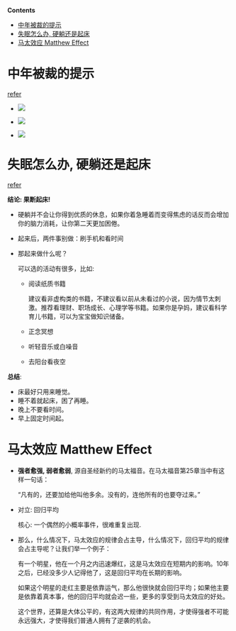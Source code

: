<!-- START doctoc generated TOC please keep comment here to allow auto update -->
<!-- DON'T EDIT THIS SECTION, INSTEAD RE-RUN doctoc TO UPDATE -->
**Contents**

- [中年被裁的提示](#%E4%B8%AD%E5%B9%B4%E8%A2%AB%E8%A3%81%E7%9A%84%E6%8F%90%E7%A4%BA)
- [失眠怎么办, 硬躺还是起床](#%E5%A4%B1%E7%9C%A0%E6%80%8E%E4%B9%88%E5%8A%9E-%E7%A1%AC%E8%BA%BA%E8%BF%98%E6%98%AF%E8%B5%B7%E5%BA%8A)
- [马太效应 Matthew Effect](#%E9%A9%AC%E5%A4%AA%E6%95%88%E5%BA%94-matthew-effect)

<!-- END doctoc generated TOC please keep comment here to allow auto update -->

# 中年被裁的提示

[refer](https://mp.weixin.qq.com/s/QY-EKJ98Wb1tQaYqm9COaw)

- ![](https://ipic-1300911741.oss-cn-shanghai.aliyuncs.com/2020-05-14-044401.jpg)

- ![](https://ipic-1300911741.oss-cn-shanghai.aliyuncs.com/2020-05-14-044438.jpg)

- ![](https://ipic-1300911741.oss-cn-shanghai.aliyuncs.com/2020-05-14-044447.jpg)

# 失眠怎么办, 硬躺还是起床

[refer](https://mp.weixin.qq.com/s/i6jJSvaqdqXmYXbfCO5lTw)

**结论: 果断起床!**

- 硬躺并不会让你得到优质的休息，如果你着急睡着而变得焦虑的话反而会增加你的脑力消耗，让你第二天更加困倦。

- 起来后，两件事别做：刷手机和看时间

- 那起来做什么呢？

  可以选的活动有很多，比如:
  
  - 阅读纸质书籍
  
    建议看非虚构类的书籍，不建议看以前从未看过的小说，因为情节太刺激。推荐看理财、职场成长、心理学等书籍。如果你是孕妈，建议看科学育儿书籍，可以为宝宝做知识储备。
  
  - 正念冥想
  
  - 听轻音乐或白噪音
  
  - 去阳台看夜空

**总结**: 

- 床最好只用来睡觉。
- 睡不着就起床，困了再睡。
- 晚上不要看时间。 
- 早上固定时间起。



# 马太效应 Matthew Effect

- **强者愈强, 弱者愈弱**, 源自圣经新约的马太福音。在马太福音第25章当中有这样一句话：

  “凡有的，还要加给他叫他多余。没有的，连他所有的也要夺过来。”

- 对立: 回归平均

  核心: 一个偶然的小概率事件，很难重复出现.

- 那么，什么情况下，马太效应的规律会占主导，什么情况下，回归平均的规律会占主导呢？让我们举一个例子：

  

  有一个明星，他在一个月之内迅速爆红，这是马太效应在短期内的影响。10年之后，已经没多少人记得他了，这是回归平均在长期的影响。

  如果这个明星的走红主要是依靠运气，那么他很快就会回归平均；如果他主要是依靠着真本事，他的回归平均就会迟一些，更多的享受到马太效应的好处。

  这个世界，还算是大体公平的，有这两大规律的共同作用，才使得强者不可能永远强大，才使得我们普通人拥有了逆袭的机会。


